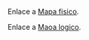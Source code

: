 Enlace a [Mapa fisico](https://docs.google.com/document/d/1PMc7jU3OGegQiynggh6B-X64LZ3NFeaSRi_e4ql2vBI/edit).

Enlace a [Maoa logico](https://drive.google.com/drive/folders/1lWtUdzE3ktpo1g7ekTcfn-ISjF1glSN8?hl=es-419).
